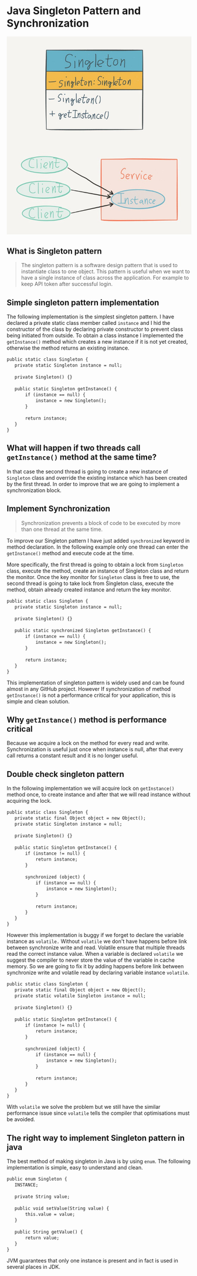 # Java Singleton Pattern and Synchronization

![Singleton Pattern](https://github.com/harshitafk/Design-Patterns-Java/blob/3177b563d0c05f9ff83d5069507f17738dbb9aba/design-pattern-demo/src/com/designpattern/singleton/notes/singleton.jpeg)

## What is Singleton pattern

> The singleton pattern is a software design pattern that is used to instantiate class to one object.
> This pattern is useful when we want to have a single instance of class across the application. For example to keep API token after successful login.

## Simple singleton pattern implementation
The following implementation is the simplest singleton pattern. 
I have declared a private static class member called `instance` and I hid the constructor of the class by declaring private constructor to prevent class
being initiated from outside. To obtain a class instance I implemented the `getInstance()` method which creates a new instance if it is not yet created, 
otherwise the method returns an existing instance.


```
public static class Singleton {
   private static Singleton instance = null;

   private Singleton() {}

   public static Singleton getInstance() {
       if (instance == null) {
           instance = new Singleton();
       }

       return instance;
   }
}
```
## What will happen if two threads call `getInstance()` method at the same time?
In that case the second thread is going to create a new instance of `Singleton` class and override the existing instance 
which has been created by the first thread. In order to improve that we are going to implement a synchronization block.

## Implement Synchronization
> Synchronization prevents a block of code to be executed by more than one thread at the same time.

To improve our Singleton pattern I have just added `synchronized` keyword in method declaration. In the following example only one 
thread can enter the `getInstance()` method and execute code at the time. 

More specifically, the first thread is going to obtain
a lock from `Singleton` class, execute the method, create an instance of Singleton class and return the monitor. 
Once the key monitor for `Singleton` class is free to use, the second thread is going to take lock from Singleton class, 
execute the method, obtain already created instance and return the key monitor.

```
public static class Singleton {
   private static Singleton instance = null;

   private Singleton() {}

   public static synchronized Singleton getInstance() {
       if (instance == null) {
           instance = new Singleton();
       }

       return instance;
   }
}
```

This implementation of singleton pattern is widely used and can be found almost in any GitHub project. However If synchronization of method `getInstance()` is not a performance critical for your application, this is simple and clean solution.

## Why `getInstance()` method is performance critical
Because we acquire a lock on the method for every read and write. Synchronization is useful just once when instance is null, after that every call returns a constant result and it is no longer useful.

## Double check singleton pattern
In the following implementation we will acquire lock on `getInstance()` method once, to create instance and after that we will read instance without acquiring the lock.

```
public static class Singleton {
   private static final Object object = new Object();
   private static Singleton instance = null;

   private Singleton() {}

   public static Singleton getInstance() {
       if (instance != null) {
           return instance;
       }

       synchronized (object) {
           if (instance == null) {
               instance = new Singleton();
           }

           return instance;
       }
   }
}
```

However this implementation is buggy if we forget to declare the variable instance as `volatile.` Without `volatile` we don't have happens before link between synchronize write and read. Volatile ensure that multiple threads read the correct instance value. When a variable is declared `volatile` we suggest the compiler to never store the value of the variable in cache memory.
So we are going to fix it by adding happens before link between synchronize write and volatile read by declaring variable instance `volatile`.

```
public static class Singleton {
   private static final Object object = new Object();
   private static volatile Singleton instance = null;

   private Singleton() {}

   public static Singleton getInstance() {
       if (instance != null) {
           return instance;
       }

       synchronized (object) {
           if (instance == null) {
               instance = new Singleton();
           }

           return instance;
       }
   }
}
```

With `volatile` we solve the problem but we still have the similar performance issue since `volatile` tells the compiler that optimisations must be avoided.

## The right way to implement Singleton pattern in java
The best method of making singleton in Java is by using `enum`. The following implementation is simple, easy to understand and clean.

```
public enum Singleton {
   INSTANCE;

   private String value;

   public void setValue(String value) {
       this.value = value;
   }

   public String getValue() {
       return value;
   }
}
```
JVM guarantees that only one instance is present and in fact is used in several places in JDK.
